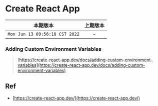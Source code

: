 # Create React App

|本期版本|上期版本
|:---:|:---:
`Mon Jun 13 09:56:18 CST 2022` | -

### Adding Custom Environment Variables

> [https://create-react-app.dev/docs/adding-custom-environment-variables](https://create-react-app.dev/docs/adding-custom-environment-variables)

## Ref

* [https://create-react-app.dev/](https://create-react-app.dev/)